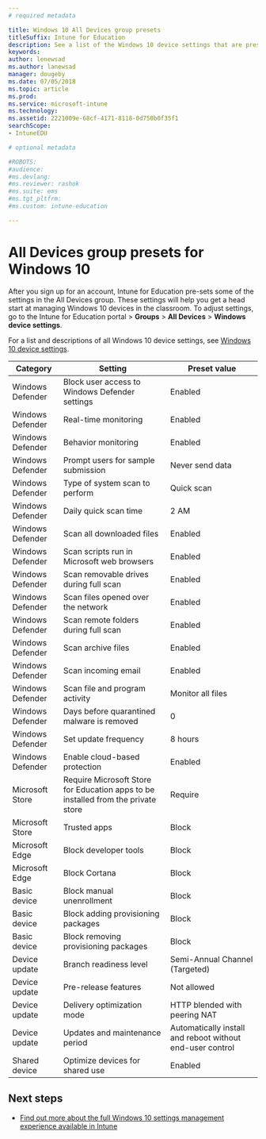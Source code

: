 ```yaml
---
# required metadata

title: Windows 10 All Devices group presets
titleSuffix: Intune for Education
description: See a list of the Windows 10 device settings that are preset at time of signup
keywords:
author: lenewsad
ms.author: lanewsad
manager: dougeby
ms.date: 07/05/2018
ms.topic: article
ms.prod:
ms.service: microsoft-intune
ms.technology:
ms.assetid: 2221009e-68cf-4171-8118-0d750b0f35f1
searchScope:
- IntuneEDU

# optional metadata

#ROBOTS:
#audience:
#ms.devlang:
#ms.reviewer: rashok
#ms.suite: ems
#ms.tgt_pltfrm:
#ms.custom: intune-education

---
```


# All Devices group presets for Windows 10
After you sign up for an account, Intune for Education pre-sets some of the settings in the All Devices group. These settings will help you get a head start at managing Windows 10 devices in the classroom. To adjust settings, go to the Intune for Education portal > **Groups** > **All Devices** > **Windows device settings**.  

For a list and descriptions of all Windows 10 device settings, see [Windows 10 device settings](all-edu-settings-windows.md).  

|Category|Setting|Preset value|
|---|---|---|
|Windows Defender|Block user access to Windows Defender settings|Enabled
|Windows Defender|Real-time monitoring|Enabled
|Windows Defender|Behavior monitoring|Enabled
|Windows Defender|Prompt users for sample submission|Never send data
|Windows Defender|Type of system scan to perform|Quick scan|
|Windows Defender|Daily quick scan time|2 AM|
|Windows Defender|Scan all downloaded files|Enabled|
|Windows Defender|Scan scripts run in Microsoft web browsers|Enabled|
|Windows Defender|Scan removable drives during full scan|Enabled|
|Windows Defender|Scan files opened over the network|Enabled|
|Windows Defender|Scan remote folders during full scan|Enabled|
|Windows Defender|Scan archive files|Enabled|
|Windows Defender|Scan incoming email|Enabled|
|Windows Defender|Scan file and program activity|Monitor all files|
|Windows Defender|Days before quarantined malware is removed|0|
|Windows Defender|Set update frequency|8 hours|
|Windows Defender|Enable cloud-based protection|Enabled|
|Microsoft Store|Require Microsoft Store for Education apps to be installed from the private store|Require|
|Microsoft Store|Trusted apps|Block|  
|Microsoft Edge|Block developer tools|Block|
|Microsoft Edge|Block Cortana|Block|
|Basic device|Block manual unenrollment|Block|
|Basic device|Block adding provisioning packages|Block|
|Basic device|Block removing provisioning packages|Block|
|Device update|Branch readiness level|Semi-Annual Channel (Targeted)
|Device update|Pre-release features|Not allowed
|Device update|Delivery optimization mode|HTTP blended with peering NAT |
|Device update|Updates and maintenance period|Automatically install and reboot without end-user control|
|Shared device|Optimize devices for shared use|Enabled|  

## Next steps

- [Find out more about the full Windows 10 settings management experience available in Intune](https://docs.microsoft.com/intune/deploy-use/windows-10-policy-settings-in-microsoft-intune)
